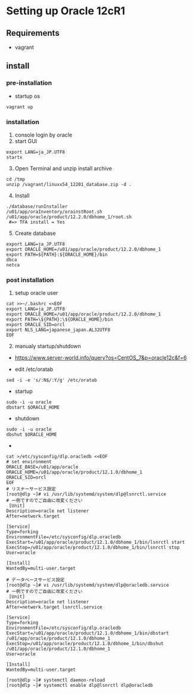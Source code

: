 # Setting up Oracle 12cR1

## Requirements
* vagrant

## install

### pre-installation

* startup os
```
vagrant up
```

### installation
1. console login by oracle
2. start GUI
```
export LANG=ja_JP.UTF8
startx
```
3. Open Terminal and unzip install archive
```
cd /tmp
unzip /vagrant/linuxx54_12201_database.zip -d .
```
4. Install
```
./database/runInstaller
/u01/app/oraInventory/orainstRoot.sh
/u01/app/oracle/product/12.2.0/dbhome_1/root.sh 
 #=> TFA install = Yes
```

5. Create database
```
export LANG=ja_JP.UTF8
export ORACLE_HOME=/u01/app/oracle/product/12.2.0/dbhome_1
export PATH=${PATH}:${ORACLE_HOME}/bin
dbca
netca
```

### post installation

1. setup oracle user
```
cat >>~/.bashrc <<EOF
export LANG=ja_JP.UTF8
export ORACLE_HOME=/u01/app/oracle/product/12.2.0/dbhome_1
export PATH=\${PATH}:\${ORACLE_HOME}/bin
export ORACLE_SID=orcl
export NLS_LANG=japanese_japan.AL32UTF8
EOF
```
2. manualy startup/shutdown

* https://www.server-world.info/query?os=CentOS_7&p=oracle12c&f=6

* edit /etc/oratab
```
sed -i -e 's/:N$/:Y/g' /etc/oratab
```

* startup
```
sudo -i -u oracle
dbstart $ORACLE_HOME
```
* shutdown
```
sudo -i -u oracle
dbshut $ORACLE_HOME
```

*

```
cat >/etc/sysconfig/dlp.oracledb <<EOF
# set environment
ORACLE_BASE=/u01/app/oracle
ORACLE_HOME=/u01/app/oracle/product/12.1.0/dbhome_1
ORACLE_SID=orcl
EOF
# リスナーサービス設定
[root@dlp ~]# vi /usr/lib/systemd/system/dlp@lsnrctl.service
# 一例ですのでご自由に改変ください
 [Unit]
Description=oracle net listener
After=network.target

[Service]
Type=forking
EnvironmentFile=/etc/sysconfig/dlp.oracledb
ExecStart=/u01/app/oracle/product/12.1.0/dbhome_1/bin/lsnrctl start
ExecStop=/u01/app/oracle/product/12.1.0/dbhome_1/bin/lsnrctl stop
User=oracle

[Install]
WantedBy=multi-user.target

# データベースサービス設定
[root@dlp ~]# vi /usr/lib/systemd/system/dlp@oracledb.service
# 一例ですのでご自由に改変ください
 [Unit]
Description=oracle net listener
After=network.target lsnrctl.service

[Service]
Type=forking
EnvironmentFile=/etc/sysconfig/dlp.oracledb
ExecStart=/u01/app/oracle/product/12.1.0/dbhome_1/bin/dbstart /u01/app/oracle/product/12.1.0/dbhome_1
ExecStop=/u01/app/oracle/product/12.1.0/dbhome_1/bin/dbshut /u01/app/oracle/product/12.1.0/dbhome_1
User=oracle

[Install]
WantedBy=multi-user.target

[root@dlp ~]# systemctl daemon-reload 
[root@dlp ~]# systemctl enable dlp@lsnrctl dlp@oracledb 
```
